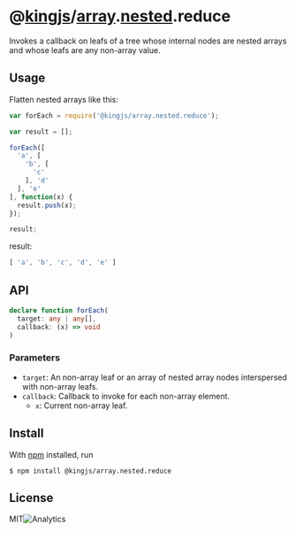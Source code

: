 # @[kingjs](https://www.npmjs.com/package/kingjs)/[array](https://www.npmjs.com/package/@kingjs/array).[nested](https://www.npmjs.com/package/@kingjs/array.nested).reduce
Invokes a callback on leafs of a tree whose internal nodes are nested arrays and whose leafs are any non-array value.
## Usage
Flatten nested arrays like this:
```js
var forEach = require('@kingjs/array.nested.reduce');

var result = [];

forEach([
  'a', [
    'b', [
      'c'
    ], 'd'
  ], 'e'
], function(x) {
  result.push(x);
});

result;
```
result:
```js
[ 'a', 'b', 'c', 'd', 'e' ]
```
## API
```ts
declare function forEach(
  target: any | any[],
  callback: (x) => void
)
```
### Parameters
- `target`: An non-array leaf or an array of nested array nodes interspersed with non-array leafs.
- `callback`: Callback to invoke for each non-array element.
  - `x`: Current non-array leaf. 
## Install
With [npm](https://npmjs.org/) installed, run
```
$ npm install @kingjs/array.nested.reduce
```
## License
MIT![Analytics](https://analytics.kingjs.net/array.nested.reduce)
